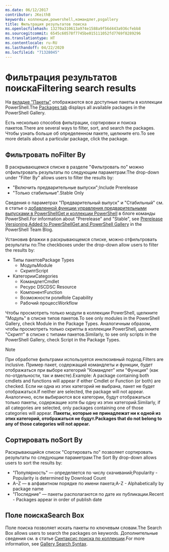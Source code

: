 ```yaml
---
ms.date: 06/12/2017
contributor: JKeithB
keywords: коллекции,powershell,командлет,psgallery
title: Фильтрация результатов поиска
ms.openlocfilehash: 13270a310613a974e1588a9f56d443a936cfebb8
ms.sourcegitcommit: 6545c60578f7745be015111052fd7769f8289296
ms.translationtype: HT
ms.contentlocale: ru-RU
ms.lasthandoff: 04/22/2020
ms.locfileid: "71328045"
---
```

# <a name="filtering-search-results"></a><span data-ttu-id="eef52-103">Фильтрация результатов поиска</span><span class="sxs-lookup"><span data-stu-id="eef52-103">Filtering search results</span></span>

<span data-ttu-id="eef52-104">На [вкладке "Пакеты"](https://www.powershellgallery.com/packages) отображаются все доступные пакеты в коллекции PowerShell.</span><span class="sxs-lookup"><span data-stu-id="eef52-104">The [Packages tab](https://www.powershellgallery.com/packages) displays all available packages in the PowerShell Gallery.</span></span>

<span data-ttu-id="eef52-105">Есть несколько способов фильтрации, сортировки и поиска пакетов.</span><span class="sxs-lookup"><span data-stu-id="eef52-105">There are several ways to filter, sort, and search the packages.</span></span>
<span data-ttu-id="eef52-106">Чтобы узнать больше об определенном пакете, щелкните его.</span><span class="sxs-lookup"><span data-stu-id="eef52-106">To see more details about a particular package, click the package.</span></span>

## <a name="filter-by"></a><span data-ttu-id="eef52-107">Фильтровать по</span><span class="sxs-lookup"><span data-stu-id="eef52-107">Filter By</span></span>

<span data-ttu-id="eef52-108">В раскрывающемся списке в разделе "Фильтровать по" можно отфильтровать результаты по следующим параметрам:</span><span class="sxs-lookup"><span data-stu-id="eef52-108">The drop-down under "Filter By" allows users to filter the results by:</span></span>
- <span data-ttu-id="eef52-109">"Включить предварительные выпуски";</span><span class="sxs-lookup"><span data-stu-id="eef52-109">Include Prerelease</span></span>
- <span data-ttu-id="eef52-110">"Только стабильные".</span><span class="sxs-lookup"><span data-stu-id="eef52-110">Stable Only</span></span>

<span data-ttu-id="eef52-111">Сведения о параметрах "Предварительный выпуск" и "Стабильный" см. в статье о [добавленной функции управления предварительными выпусками в PowerShellGet и коллекции PowerShell](https://blogs.msdn.microsoft.com/powershell/2017/12/05/prerelease-versioning-added-to-powershellget-and-powershell-gallery/) в блоге команды PowerShell.</span><span class="sxs-lookup"><span data-stu-id="eef52-111">For information about "Prerelease" and "Stable", see [Prerelease Versioning Added to PowerShellGet and PowerShell Gallery](https://blogs.msdn.microsoft.com/powershell/2017/12/05/prerelease-versioning-added-to-powershellget-and-powershell-gallery/) in the PowerShell Team Blog.</span></span>

<span data-ttu-id="eef52-112">Установив флажки в раскрывающемся списке, можно отфильтровать результаты по:</span><span class="sxs-lookup"><span data-stu-id="eef52-112">The checkboxes under the drop-down allow users to filter the results by:</span></span>
- <span data-ttu-id="eef52-113">Типы пакетов</span><span class="sxs-lookup"><span data-stu-id="eef52-113">Package Types</span></span>
  - <span data-ttu-id="eef52-114">Модуль</span><span class="sxs-lookup"><span data-stu-id="eef52-114">Module</span></span>
  - <span data-ttu-id="eef52-115">Скрипт</span><span class="sxs-lookup"><span data-stu-id="eef52-115">Script</span></span>
- <span data-ttu-id="eef52-116">Категории</span><span class="sxs-lookup"><span data-stu-id="eef52-116">Categories</span></span>
  - <span data-ttu-id="eef52-117">Командлет</span><span class="sxs-lookup"><span data-stu-id="eef52-117">Cmdlet</span></span>
  - <span data-ttu-id="eef52-118">Ресурс DSC</span><span class="sxs-lookup"><span data-stu-id="eef52-118">DSC Resource</span></span>
  - <span data-ttu-id="eef52-119">Компонент</span><span class="sxs-lookup"><span data-stu-id="eef52-119">Function</span></span>
  - <span data-ttu-id="eef52-120">Возможности роли</span><span class="sxs-lookup"><span data-stu-id="eef52-120">Role Capability</span></span>
  - <span data-ttu-id="eef52-121">Рабочий процесс</span><span class="sxs-lookup"><span data-stu-id="eef52-121">Workflow</span></span>

<span data-ttu-id="eef52-122">Чтобы просмотреть только модули в коллекции PowerShell, щелкните "Модуль" в списке типов пакетов.</span><span class="sxs-lookup"><span data-stu-id="eef52-122">To see only modules in the PowerShell Gallery, check Module in the Package Types.</span></span>
<span data-ttu-id="eef52-123">Аналогичным образом, чтобы просмотреть только скрипты в коллекции PowerShell, щелкните "Скрипт" в списке с типами пакетов.</span><span class="sxs-lookup"><span data-stu-id="eef52-123">Similarly, to see only scripts in the PowerShell Gallery, check Script in the Package Types.</span></span>

> [!NOTE]
> <span data-ttu-id="eef52-124">При обработке фильтрами используется инклюзивный подход.</span><span class="sxs-lookup"><span data-stu-id="eef52-124">Filters are inclusive.</span></span>
> <span data-ttu-id="eef52-125">Пример пакет, содержащий командлеты и функции, будет отображаться при выборе категорий "Командлет" или "Функция" (как по-отдельности, так и вместе).</span><span class="sxs-lookup"><span data-stu-id="eef52-125">Example: A package containing both cmdlets and functions will appear if either Cmdlet or Function (or both) are checked.</span></span>
> <span data-ttu-id="eef52-126">Если ни одна из этих категорий не выбрана, пакет не будет отображаться.</span><span class="sxs-lookup"><span data-stu-id="eef52-126">If neither are selected, the package will not appear.</span></span>
> <span data-ttu-id="eef52-127">Аналогично, если выбираются все категории, будут отображаться только пакеты, содержащие хотя бы одну из этих категорий.</span><span class="sxs-lookup"><span data-stu-id="eef52-127">Similarly, if all categories are selected, only packages containing one of those categories will appear.</span></span>
> <span data-ttu-id="eef52-128">**Пакеты, которые не принадлежат ни к одной из этих категорий, отображаться не будут.**</span><span class="sxs-lookup"><span data-stu-id="eef52-128">**Packages that do not belong to any of those categories will not appear.**</span></span>

## <a name="sort-by"></a><span data-ttu-id="eef52-129">Сортировать по</span><span class="sxs-lookup"><span data-stu-id="eef52-129">Sort By</span></span>

<span data-ttu-id="eef52-130">Раскрывающийся список "Сортировать по" позволяет сортировать результаты по следующим параметрам:</span><span class="sxs-lookup"><span data-stu-id="eef52-130">The Sort By drop-down allows users to sort the results by:</span></span>
- <span data-ttu-id="eef52-131">"Популярность" — определяется по числу скачиваний;</span><span class="sxs-lookup"><span data-stu-id="eef52-131">Popularity - Popularity is determined by Download Count</span></span>
- <span data-ttu-id="eef52-132">A–Z — в алфавитном порядке по имени пакета;</span><span class="sxs-lookup"><span data-stu-id="eef52-132">A-Z - Alphabetically by package name</span></span>
- <span data-ttu-id="eef52-133">"Последние" — пакеты располагаются по дате их публикации.</span><span class="sxs-lookup"><span data-stu-id="eef52-133">Recent - Packages appear in order of publish date</span></span>

## <a name="search-box"></a><span data-ttu-id="eef52-134">Поле поиска</span><span class="sxs-lookup"><span data-stu-id="eef52-134">Search Box</span></span>

<span data-ttu-id="eef52-135">Поле поиска позволяет искать пакеты по ключевым словам.</span><span class="sxs-lookup"><span data-stu-id="eef52-135">The Search Box allows users to search the packages on keywords.</span></span>
<span data-ttu-id="eef52-136">Дополнительные сведения см. в статье [Синтаксис поиска по коллекции](search-syntax.md).</span><span class="sxs-lookup"><span data-stu-id="eef52-136">For more information, see [Gallery Search Syntax](search-syntax.md).</span></span>
